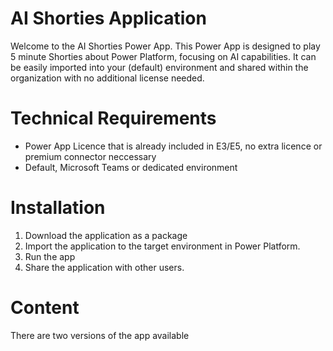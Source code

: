 # AI Shorties Application
Welcome to the AI Shorties Power App. This Power App is designed to play 5 minute Shorties about Power Platform, focusing on AI capabilities. It can be easily imported into your (default) environment and shared within the organization with no additional license needed.

# Technical Requirements
- Power App Licence that is already included in E3/E5, no extra licence or premium connector neccessary
- Default, Microsoft Teams or dedicated environment

# Installation
1. Download the application as a package
2. Import the application to the target environment in Power Platform.
3. Run the app
4. Share the application with other users.

# Content
There are two versions of the app available
